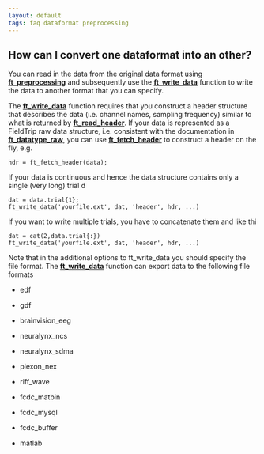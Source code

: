 ```yaml
---
layout: default
tags: faq dataformat preprocessing
---
```


## How can I convert one dataformat into an other?

You can read in the data from the original data format using **[ft_preprocessing](/reference/ft_preprocessing.html)** and subsequently use the **[ft_write_data](/reference/ft_write_data)** function to write the data to another  format that you can specify.

The **[ft_write_data](/reference/ft_write_data)** function requires that you construct a header structure that describes the data (i.e. channel names, sampling frequency) similar to what is returned by **[ft_read_header](/reference/ft_read_header.html)**. If your data is represented as a FieldTrip raw data structure, i.e. consistent with the documentation in **[ft_datatype_raw](/reference/ft_datatype_raw.html)**, you can use **[ft_fetch_header](/reference/ft_fetch_header)** to construct a header on the fly, e.g.

    hdr = ft_fetch_header(data);

If your data is continuous and hence the data structure contains only a single (very long) trial d

    dat = data.trial{1};
    ft_write_data('yourfile.ext', dat, 'header', hdr, ...)

If you want to write multiple trials, you have to concatenate them and like thi

    dat = cat(2,data.trial{:})
    ft_write_data('yourfile.ext', dat, 'header', hdr, ...)

Note that in the additional options to ft_write_data you should specify the file format. The **[ft_write_data](/reference/ft_write_data.html)** function can export data to the following file formats


*  edf

*  gdf

*  brainvision_eeg

*  neuralynx_ncs

*  neuralynx_sdma

*  plexon_nex

*  riff_wave

*  fcdc_matbin

*  fcdc_mysql

*  fcdc_buffer

*  matlab  
